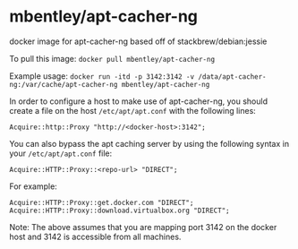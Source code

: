 mbentley/apt-cacher-ng
==================

docker image for apt-cacher-ng
based off of stackbrew/debian:jessie

To pull this image:
`docker pull mbentley/apt-cacher-ng`

Example usage:
`docker run -itd -p 3142:3142 -v /data/apt-cacher-ng:/var/cache/apt-cacher-ng mbentley/apt-cacher-ng`

In order to configure a host to make use of apt-cacher-ng, you should create a file on the host `/etc/apt/apt.conf` with the following lines:

    Acquire::http::Proxy "http://<docker-host>:3142";

You can also bypass the apt caching server by using the following syntax in your `/etc/apt/apt.conf` file:

    Acquire::HTTP::Proxy::<repo-url> "DIRECT";

For example:

    Acquire::HTTP::Proxy::get.docker.com "DIRECT";
    Acquire::HTTP::Proxy::download.virtualbox.org "DIRECT";

Note:  The above assumes that you are mapping port 3142 on the docker host and 3142 is accessible from all machines.
